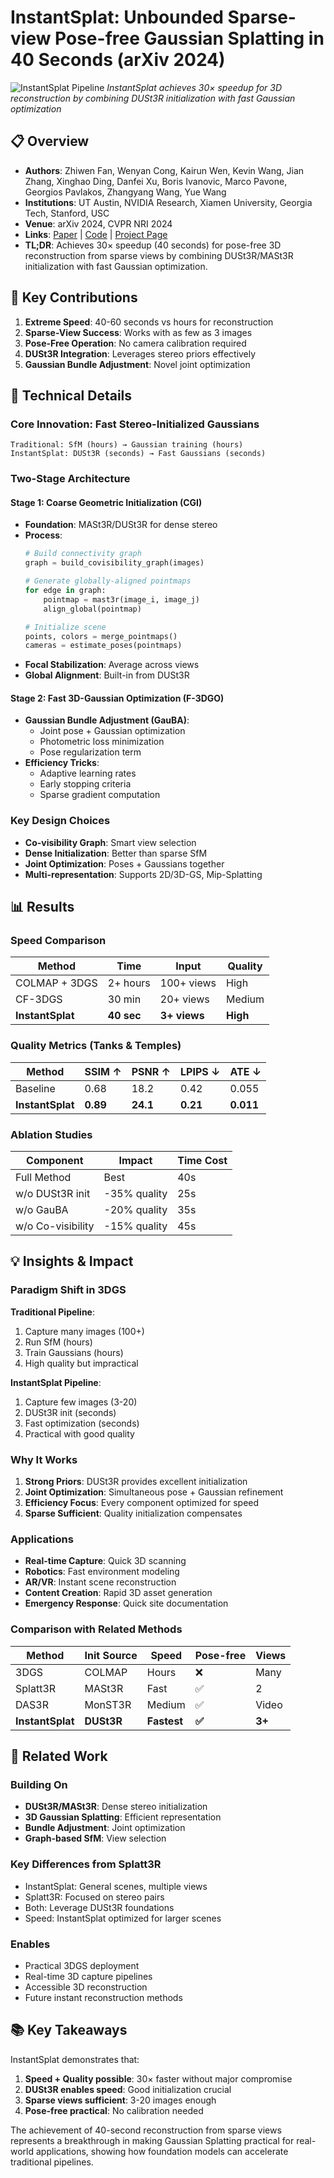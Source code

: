 # InstantSplat: Unbounded Sparse-view Pose-free Gaussian Splatting in 40 Seconds (arXiv 2024)

![InstantSplat Pipeline](https://instantsplat.github.io/static/images/arc_v2.png)
*InstantSplat achieves 30× speedup for 3D reconstruction by combining DUSt3R initialization with fast Gaussian optimization*

## 📋 Overview
- **Authors**: Zhiwen Fan, Wenyan Cong, Kairun Wen, Kevin Wang, Jian Zhang, Xinghao Ding, Danfei Xu, Boris Ivanovic, Marco Pavone, Georgios Pavlakos, Zhangyang Wang, Yue Wang
- **Institutions**: UT Austin, NVIDIA Research, Xiamen University, Georgia Tech, Stanford, USC
- **Venue**: arXiv 2024, CVPR NRI 2024
- **Links**: [Paper](https://arxiv.org/abs/2403.20309) | [Code](https://github.com/NVlabs/InstantSplat) | [Project Page](https://instantsplat.github.io/)
- **TL;DR**: Achieves 30× speedup (40 seconds) for pose-free 3D reconstruction from sparse views by combining DUSt3R/MASt3R initialization with fast Gaussian optimization.

## 🎯 Key Contributions

1. **Extreme Speed**: 40-60 seconds vs hours for reconstruction
2. **Sparse-View Success**: Works with as few as 3 images
3. **Pose-Free Operation**: No camera calibration required
4. **DUSt3R Integration**: Leverages stereo priors effectively
5. **Gaussian Bundle Adjustment**: Novel joint optimization

## 🔧 Technical Details

### Core Innovation: Fast Stereo-Initialized Gaussians
```
Traditional: SfM (hours) → Gaussian training (hours)
InstantSplat: DUSt3R (seconds) → Fast Gaussians (seconds)
```

### Two-Stage Architecture

#### Stage 1: Coarse Geometric Initialization (CGI)
- **Foundation**: MASt3R/DUSt3R for dense stereo
- **Process**:
  ```python
  # Build connectivity graph
  graph = build_covisibility_graph(images)
  
  # Generate globally-aligned pointmaps
  for edge in graph:
      pointmap = mast3r(image_i, image_j)
      align_global(pointmap)
  
  # Initialize scene
  points, colors = merge_pointmaps()
  cameras = estimate_poses(pointmaps)
  ```
- **Focal Stabilization**: Average across views
- **Global Alignment**: Built-in from DUSt3R

#### Stage 2: Fast 3D-Gaussian Optimization (F-3DGO)
- **Gaussian Bundle Adjustment (GauBA)**:
  - Joint pose + Gaussian optimization
  - Photometric loss minimization
  - Pose regularization term
- **Efficiency Tricks**:
  - Adaptive learning rates
  - Early stopping criteria
  - Sparse gradient computation

### Key Design Choices
- **Co-visibility Graph**: Smart view selection
- **Dense Initialization**: Better than sparse SfM
- **Joint Optimization**: Poses + Gaussians together
- **Multi-representation**: Supports 2D/3D-GS, Mip-Splatting

## 📊 Results

### Speed Comparison
| Method | Time | Input | Quality |
|--------|------|-------|---------|
| COLMAP + 3DGS | 2+ hours | 100+ views | High |
| CF-3DGS | 30 min | 20+ views | Medium |
| **InstantSplat** | **40 sec** | **3+ views** | **High** |

### Quality Metrics (Tanks & Temples)
| Method | SSIM ↑ | PSNR ↑ | LPIPS ↓ | ATE ↓ |
|--------|--------|---------|---------|-------|
| Baseline | 0.68 | 18.2 | 0.42 | 0.055 |
| **InstantSplat** | **0.89** | **24.1** | **0.21** | **0.011** |

### Ablation Studies
| Component | Impact | Time Cost |
|-----------|---------|-----------|
| Full Method | Best | 40s |
| w/o DUSt3R init | -35% quality | 25s |
| w/o GauBA | -20% quality | 35s |
| w/o Co-visibility | -15% quality | 45s |

## 💡 Insights & Impact

### Paradigm Shift in 3DGS

**Traditional Pipeline**:
1. Capture many images (100+)
2. Run SfM (hours)
3. Train Gaussians (hours)
4. High quality but impractical

**InstantSplat Pipeline**:
1. Capture few images (3-20)
2. DUSt3R init (seconds)
3. Fast optimization (seconds)
4. Practical with good quality

### Why It Works
1. **Strong Priors**: DUSt3R provides excellent initialization
2. **Joint Optimization**: Simultaneous pose + Gaussian refinement
3. **Efficiency Focus**: Every component optimized for speed
4. **Sparse Sufficient**: Quality initialization compensates

### Applications
- **Real-time Capture**: Quick 3D scanning
- **Robotics**: Fast environment modeling
- **AR/VR**: Instant scene reconstruction
- **Content Creation**: Rapid 3D asset generation
- **Emergency Response**: Quick site documentation

### Comparison with Related Methods

| Method | Init Source | Speed | Pose-free | Views |
|--------|-------------|-------|-----------|-------|
| 3DGS | COLMAP | Hours | ❌ | Many |
| Splatt3R | MASt3R | Fast | ✅ | 2 |
| DAS3R | MonST3R | Medium | ✅ | Video |
| **InstantSplat** | **DUSt3R** | **Fastest** | **✅** | **3+** |

## 🔗 Related Work

### Building On
- **DUSt3R/MASt3R**: Dense stereo initialization
- **3D Gaussian Splatting**: Efficient representation
- **Bundle Adjustment**: Joint optimization
- **Graph-based SfM**: View selection

### Key Differences from Splatt3R
- InstantSplat: General scenes, multiple views
- Splatt3R: Focused on stereo pairs
- Both: Leverage DUSt3R foundations
- Speed: InstantSplat optimized for larger scenes

### Enables
- Practical 3DGS deployment
- Real-time 3D capture pipelines
- Accessible 3D reconstruction
- Future instant reconstruction methods

## 📚 Key Takeaways

InstantSplat demonstrates that:
1. **Speed + Quality possible**: 30× faster without major compromise
2. **DUSt3R enables speed**: Good initialization crucial
3. **Sparse views sufficient**: 3-20 images enough
4. **Pose-free practical**: No calibration needed

The achievement of 40-second reconstruction from sparse views represents a breakthrough in making Gaussian Splatting practical for real-world applications, showing how foundation models can accelerate traditional pipelines.